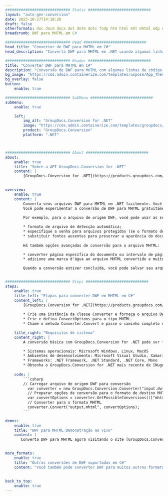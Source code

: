 ```yaml
---
############################# Static ############################
layout: "auto-gen-conversion"
date: 2023-10-27T14:18:26
draft: false
otherformats: doc docm docx dot dotm dotx fodp htm html mht mhtml odp odt otp pot potm potx pps ppsm ppsx ppt pptm pptx rtf
breadcrumb: DWF para MHTML em C#

############################# Head ############################
head_title: "Conversor de DWF para MHTML em C#"
head_description: "Converta DWF para MHTML em .NET usando algumas linhas de código. Use a API de conversão de documentos do GroupDocs para converter mais de 160 formatos de arquivo."

############################# Header ############################
title: "Converter DWF para MHTML em C#"
description: "Conversão de DWF para MHTML com algumas linhas de código .NET"
bg_image: "https://cms.admin.containerize.com/templates/aspose/App_Themes/V3/images/bg/header1.png"
bg_overlay: false
button:
    enable: true

############################# SubMenu ############################
submenu:
    enable: true

    left:
        img_alt: "GroupDocs.Conversion for .NET"
        image: "https://cms.admin.containerize.com/templates/groupdocs/images/product-logos/90x90-noborder/groupdocs-conversion-net.png"
        product: "GroupDocs.Conversion"
        platform: ".NET"



############################# About ############################
about:
    enable: true
    title: "Sobre a API GroupDocs.Conversion for .NET"
    content: |
        [GroupDocs.Conversion for .NET](https://products.groupdocs.com/conversion/net/) pode ser usado para converter Microsoft Word, Excel, PowerPoint, PDF, Visio e outros formatos. GroupDocs.Conversion é uma API independente que é adequada para sistemas internos e de back-end onde é necessário alto desempenho. Não depende de nenhum software como Microsoft ou Open Office.
    

overview:
    enable: true
    content: |
        Converta seus arquivos DWF para MHTML em .NET facilmente. Você pode usar apenas algumas linhas de código C# em qualquer plataforma de sua escolha, como - Windows, Linux, macOS.
        Você pode experimentar a conversão de DWF para MHTML gratuitamente e avaliar a qualidade dos resultados da conversão. Juntamente com cenários de conversão de arquivo simples, você pode tentar opções mais avançadas para carregar o arquivo de origem DWF e para salvar o resultado de saída MHTML. 
        
        Por exemplo, para o arquivo de origem DWF, você pode usar as seguintes opções de carregamento:

        * formato de arquivo de detecção automática;
        * especifique a senha para arquivos protegidos (se o formato de arquivo suportar);
        * substituir fontes ausentes para preservar a aparência do documento.
        
        Há também opções avançadas de conversão para o arquivo MHTML:

        * converter página específica do documento ou intervalo de páginas;
        * adicione uma marca d'água ao arquivo MHTML convertido e muito mais.

        Quando a conversão estiver concluída, você pode salvar seu arquivo MHTML no caminho do arquivo local ou em qualquer armazenamento de terceiros, como FTP, Amazon S3, Google Drive, Dropbox etc. Observe - para converter DWF para {{ TO}} não há necessidade de nenhum software adicional instalado - como MS Office, Open Office, Adobe Acrobat Reader etc.


############################# Steps ############################
steps:
    enable: true
    title_left: "Etapas para converter DWF em MHTML em C#"
    content_left: |
        [GroupDocs.Conversion for .NET](https://products.groupdocs.com/conversion/net/) torna mais fácil para os desenvolvedores converter um arquivo DWF para MHTML com algumas linhas de código.
        
        * Crie uma instância da classe Converter e forneça o arquivo DWF com o caminho completo
        * Crie e defina ConvertOptions para o tipo MHTML.
        * Chame o método Converter.Convert e passe o caminho completo e o formato (MHTML) como parâmetro

    title_right: "Requisitos de sistema"
    content_right: |
        A conversão básica com GroupDocs.Conversion for .NET pode ser feita em apenas algumas etapas simples. Nossas APIs são suportadas em todas as principais plataformas e sistemas operacionais. Antes de executar o código abaixo, certifique-se de ter os seguintes pré-requisitos instalados em seu sistema.

        * Sistemas operacionais: Microsoft Windows, Linux, MacOS
        * Ambientes de desenvolvimento: Microsoft Visual Studio, Xamarin, MonoDevelop
        * Frameworks: .NET Framework, .NET Standard, .NET Core, Mono
        * Obtenha o GroupDocs.Conversion for .NET mais recente de [Nuget](https://www.nuget.org/packages/groupdocs.conversion)
         
    code: |
        ```csharp    
        // Carregar arquivo de origem DWF para conversão
          var converter = new GroupDocs.Conversion.Converter("input.dwf");
          // Preparar opções de conversão para o formato de destino MHTML
          var convertOptions = converter.GetPossibleConversions()["mhtml"].ConvertOptions;
          // Converter para o formato MHTML
          converter.Convert("output.mhtml", convertOptions);
        ```

demos:
    enable: true
    title: "DWF para MHTML Demonstração ao vivo"
    content: |
       Converta DWF para MHTML agora visitando o site [GroupDocs.Conversion App](https://products.groupdocs.app/conversion/family). A demonstração online tem as seguintes vantagens
          

more_formats:
    enable: true
    title: "Outras conversões de DWF suportadas em C#"
    content: "Você também pode converter DWF para muitos outros formatos de arquivo. Por favor, veja a lista abaixo."
       
       
back_to_top:
    enable: true
---
```

